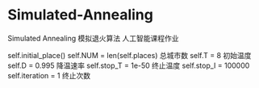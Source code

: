 # Simulated-Annealing
Simulated Annealing 模拟退火算法 人工智能课程作业


self.initial_place()
self.NUM = len(self.places)
总城市数
self.T = 8
初始温度
self.D = 0.995
降温速率
self.stop_T = 1e-50
终止温度
self.stop_I = 100000
self.iteration = 1
终止次数
